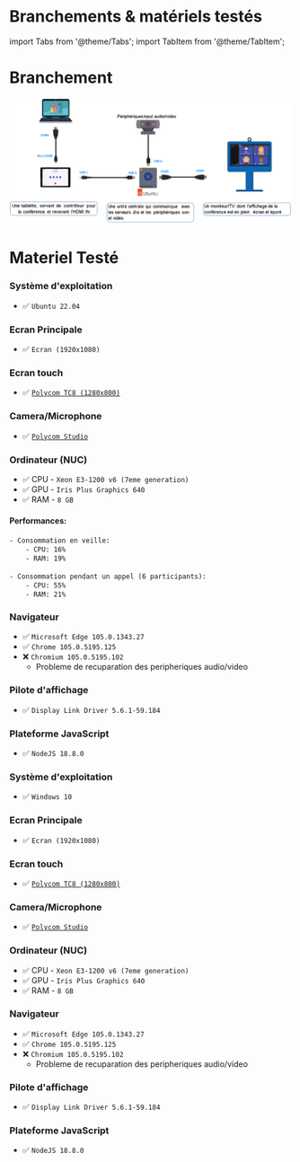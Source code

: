 
# Branchements & matériels testés
import Tabs from '@theme/Tabs';
import TabItem from '@theme/TabItem';

# Branchement
![image](../../../static/img/jitsi-detailed.png)

# Materiel Testé

<Tabs>
  <TabItem value="linux" label="Linux" default>

### Système d'exploitation
 
- ✅ `Ubuntu 22.04`

### Ecran Principale
 
- ✅ `Ecran (1920x1080)`

### Ecran touch 

- ✅ [`Polycom TC8 (1280x800)`](https://www.poly.com/fr/fr/products/video-conferencing/accessories/tc8)


### Camera/Microphone

- ✅ [`Polycom Studio`](https://www.poly.com/fr/fr/products/video-conferencing/studio/studio)



### Ordinateur (NUC)

- ✅ CPU - `Xeon E3-1200 v6 (7eme generation)`
- ✅ GPU - `Iris Plus Graphics 640`
- ✅ RAM - `8 GB`
#### Performances:
    - Consommation en veille:
        - CPU: 16%
        - RAM: 19%

    - Consommation pendant un appel (6 participants):
        - CPU: 55%
        - RAM: 21%

### Navigateur


- ✅ `Microsoft Edge 105.0.1343.27`
- ✅ `Chrome 105.0.5195.125`
- ❌ `Chromium 105.0.5195.102`
    - Probleme de recuparation des peripheriques audio/video

### Pilote d'affichage

- ✅ `Display Link Driver 5.6.1-59.184`

### Plateforme JavaScript

- ✅ `NodeJS 18.8.0`



  </TabItem>
  <TabItem value="windows" label="Windows" default>

### Système d'exploitation
 
- ✅ `Windows 10`

### Ecran Principale
 
- ✅ `Ecran (1920x1080)`

### Ecran touch 

- ✅ [`Polycom TC8 (1280x800)`](https://www.poly.com/fr/fr/products/video-conferencing/accessories/tc8)


### Camera/Microphone

- ✅ [`Polycom Studio`](https://www.poly.com/fr/fr/products/video-conferencing/studio/studio)

### Ordinateur (NUC)

- ✅ CPU - `Xeon E3-1200 v6 (7eme generation)`
- ✅ GPU - `Iris Plus Graphics 640`
- ✅ RAM - `8 GB`

### Navigateur


- ✅ `Microsoft Edge 105.0.1343.27`
- ✅ `Chrome 105.0.5195.125`
- ❌ `Chromium 105.0.5195.102`
    - Probleme de recuparation des peripheriques audio/video
### Pilote d'affichage

- ✅ `Display Link Driver 5.6.1-59.184`

### Plateforme JavaScript

- ✅ `NodeJS 18.8.0`


  </TabItem>
</Tabs>


